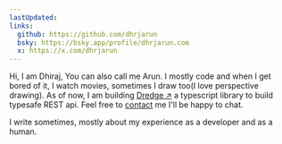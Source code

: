 ```yaml
---
lastUpdated:
links:
  github: https://github.com/dhrjarun
  bsky: https://bsky.app/profile/dhrjarun.com
  x: https://x.com/dhrjarun
---
```


Hi, I am Dhiraj, You can also call me Arun. I mostly code and when I get bored of it, I watch movies, sometimes I draw too(I love perspective drawing). As of now, I am building [Dredge ↗](https://github.com/dhrjarun/dredge) a typescript library to build typesafe REST api. Feel free to [contact](contact) me I'll be happy to chat.

I write sometimes, mostly about my experience as a developer and as a human.